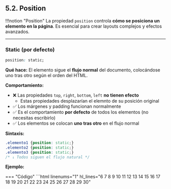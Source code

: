 ## 5.2. Position

!!!notion "Position"
    La propiedad `position` controla **cómo se posiciona un elemento en la página**.
    Es esencial para crear layouts complejos y efectos avanzados.

***

### Static (por defecto)

```css
position: static;
```

**Qué hace:** El elemento sigue el **flujo normal** del documento, colocándose uno tras otro según el orden del HTML.

**Comportamiento:**
- ❌ Las propiedades `top`, `right`, `bottom`, `left` **no tienen efecto**  
  - Estas propiedades desplazarían el elemnto de su posición original 
- ✅ Los márgenes y padding funcionan normalmente
- ✅ Es el comportamiento **por defecto** de todos los elementos (no necesitas escribirlo)   
- ✅ Los elementos se colocan **uno tras otro** en el flujo normal


**Sintaxis:**
```css
.elemento1 {position: static;}
.elemento2 {position: static;}
.elemento3 {position: static;}
/* ↓ Todos siguen el flujo natural */
```

**Ejemplo:**

=== "Código"
    ```html linenums="1" hl_lines="6 7 8 9 10 11 12 13 14 15 16 17 18 19 20 21 22 23 24 25 26 27 28 29 30"
    <!DOCTYPE html>
    <html lang="es">
    <head>
        <meta charset="UTF-8">
        <title>Ejemplo position: static</title>
        <style>
            .caja {
                width: 200px;
                height: 80px;
                margin: 10px;
                padding: 10px;
                border: 2px solid navy;
                text-align: center;
                line-height: 80px;
                font-weight: bold;
            }
            
            .caja2 {
                background-color: lightblue;
                position: static;  /* Por defecto (innecesario escribirlo) */
            }
            
            .caja2 {
                background-color: lightgreen;
                position: static;
            }
            
            .caja3 {
                background-color: lightyellow;
                position: static;
            }
            
            .intento {
                position: static;
                top: 50px;      /* ❌ NO TIENE EFECTO */
                left: 50px;     /* ❌ NO TIENE EFECTO */
                background-color: lightsalmon;
            }
        </style>
    </head>
    <body>
        <h2>position: static (Por defecto)</h2>
        
        <p>Los elementos siguen el flujo normal del documento, uno tras otro.</p>
        
        <div class="caja caja1">Caja 1 ✅</div>
        <div class="caja caja2">Caja 2 ✅</div>
        <div class="caja caja3">Caja 3 ✅</div>
        
        <h2>Intentando usar top y left con static</h2>
        <p>Las propiedades top y left NO tienen ningún efecto:</p>
        
        <div class="caja intento">Caja 4 </div>
        
        <!-- ✅ Los elementos siguen el flujo normal -->
    </body>
    </html>
    ```

=== "Resultado visual"
<div style= "background-color: #f5f5f5">
<html lang="es">
<head>
    <meta charset="UTF-8">
    <title>Ejemplo position: static</title>
        <style>
            .caja {
                width: 200px;
                height: 80px;
                margin: 10px;
                padding: 10px;
                border: 2px solid navy;
                text-align: center;
                line-height: 80px;
                font-weight: bold;
            }
            
            .caja1 {
                background-color: lightblue;
                position: static;  /* Por defecto (innecesario escribirlo) */
            }
            
            .caja2 {
                background-color: lightgreen;
                position: static;
            }
            
            .caja3 {
                background-color: lightyellow;
                position: static;
            }
            
            .intento {
                position: static;
                top: 50px;      /* ❌ NO TIENE EFECTO */
                left: 50px;     /* ❌ NO TIENE EFECTO */
                background-color: lightsalmon;
            }
        </style>
</head>
<body>
    <h2>position: static (Por defecto)</h2>
    
    <p>Los elementos siguen el flujo normal del documento, uno tras otro.</p>
    
    <div class="caja caja1">Caja 1 ✅</div>
    <div class="caja caja2">Caja 2 ✅</div>
    <div class="caja caja3">Caja 3 ✅</div>
    
    <h2>Intentando usar top y left con static</h2>
    <p>Las propiedades top y left NO tienen ningún efecto:</p>
    
    <div class="caja intento">Caja 4 ❌</div>
    
    <!-- ✅ Los elementos siguen el flujo normal -->
</body>
</html>
</div>

**Puntos clave:**
- ✅ Los elementos se colocan **uno tras otro** en el flujo normal
- ❌ Las propiedades `top`, `right`, `bottom`, `left` **no funcionan** con `static`
- ✅ Es el comportamiento **por defecto** (no necesitas escribirlo)
- ✅ Los márgenes y padding funcionan normalmente





***

### Relative

```css
.elemento {
    position: relative;
    top: 20px;    /* Se desplaza 20px hacia abajo desde su posición original */
    left: 30px;   /* Se desplaza 30px hacia la derecha desde su posición original */
}
```

**Qué hace:** El elemento se desplaza **desde su posición original**, pero **el espacio original se mantiene reservado**.

**Comportamiento:**
- ✅ Se desplaza respecto a donde **debería estar normalmente**
- ✅ El espacio original sigue ocupado (otros elementos no se mueven)
- ✅ Usa `top`, `right`, `bottom`, `left` para desplazarlo
- ✅ Sirve como **referencia** para hijos con `position: absolute`

**Ejemplo visual:**
```
Elemento 1
[Espacio reservado]  ← Aquí debería estar el Elemento 2
Elemento 3

        Elemento 2 ← Desplazado 20px abajo, 30px derecha
```

**Cuándo usarlo:**
- Para ajustes pequeños de posición sin afectar otros elementos
- Como **contenedor de referencia** para elementos `absolute` dentro de él
- Para crear efectos hover con desplazamiento

***

### Absolute

```css
.elemento {
    position: absolute;
    top: 0;
    right: 0;
}
```

**Qué hace:** El elemento se posiciona respecto al **ancestro más cercano con `position` distinto de `static`** (normalmente un padre con `position: relative`). Se **saca del flujo normal**: otros elementos lo ignoran.

**Comportamiento:**
- 🚀 Se **sale del flujo normal** (otros elementos ocupan su espacio)
- ✅ Se posiciona respecto al **padre con position** (o `<body>` si no hay)
- ✅ Usa `top`, `right`, `bottom`, `left` para colocarlo exactamente
- ⚠️ Los demás elementos actúan como si no existiera

**Ejemplo visual:**
```
Contenedor (position: relative)
┌─────────────────────────────────┐
│                        [Insignia]│ ← absolute (top:10px, right:10px)
│                                  │
│  Elemento 1                      │
│  Elemento 2                      │
│  Elemento 3                      │
└──────────────────────────────────┘
```

**Ejemplo común:**
```html
<div style="position: relative; width: 300px; height: 200px; background: lightblue;">
    <div style="position: absolute; top: 10px; right: 10px; background: red; padding: 5px;">
        Insignia
    </div>
    Contenido principal...
</div>
```

**Cuándo usarlo:**
- Tooltips, insignias, overlays
- Elementos decorativos que flotan sobre el contenido
- Posicionamiento preciso dentro de un contenedor
- Menús desplegables 

***

### Resumen de diferencias

| Tipo | ¿Sale del flujo? | ¿Respecto a qué se posiciona? | Espacio reservado |
|------|------------------|-------------------------------|-------------------|
| **static** | ❌ No | Flujo normal | ✅ Sí |
| **relative** | ❌ No | Su posición original | ✅ Sí (mantiene su espacio) |
| **absolute** | ✅ Sí | Ancestro con position o `<body>` | ❌ No (otros elementos lo ignoran) |